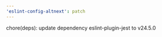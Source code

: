 ```yaml
---
'eslint-config-altnext': patch
---
```


chore(deps): update dependency eslint-plugin-jest to v24.5.0
